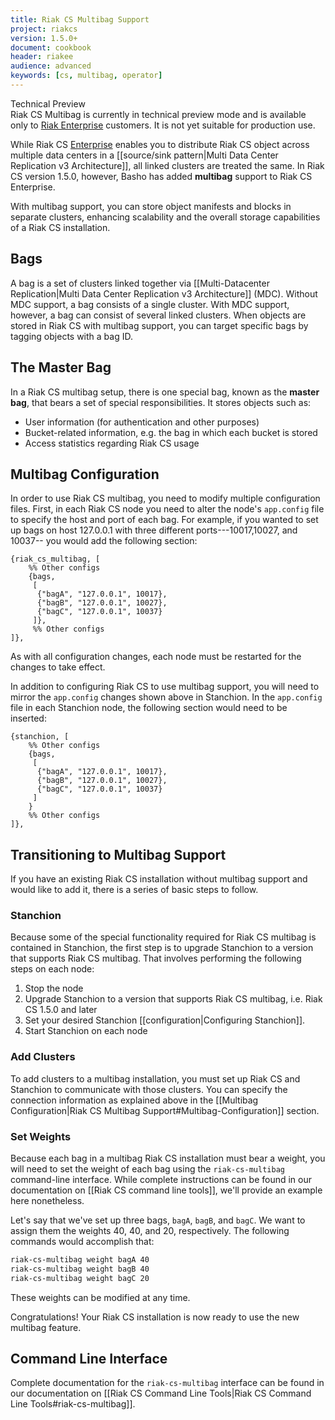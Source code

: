 ```yaml
---
title: Riak CS Multibag Support
project: riakcs
version: 1.5.0+
document: cookbook
header: riakee
audience: advanced
keywords: [cs, multibag, operator]
---
```


<div class="note">
<div class="title">Technical Preview</div>
Riak CS Multibag is currently in technical preview mode and is
available only to <a href="http://basho.com/riak-enterprise/">Riak
Enterprise</a> customers. It is not yet suitable for production use.
</div>

While Riak CS [Enterprise](http://basho.com/riak-enterprise) enables
you to distribute Riak CS object across multiple data centers in a
[[source/sink pattern|Multi Data Center Replication v3 Architecture]],
all linked clusters are treated the same. In Riak CS version 1.5.0,
however, Basho has added **multibag** support to Riak CS Enterprise.

With multibag support, you can store object manifests and blocks in
separate clusters, enhancing scalability and the overall storage
capabilities of a Riak CS installation.

## Bags

A bag is a set of clusters linked together via [[Multi-Datacenter
Replication|Multi Data Center Replication v3 Architecture]] \(MDC).
Without MDC support, a bag consists of a single cluster. With MDC
support, however, a bag can consist of several linked clusters. When
objects are stored in Riak CS with multibag support, you can target
specific bags by tagging objects with a bag ID.

## The Master Bag

In a Riak CS multibag setup, there is one special bag, known as the
**master bag**, that bears a set of special responsibilities. It stores
objects such as:

* User information (for authentication and other purposes)
* Bucket-related information, e.g. the bag in which each bucket is
  stored
* Access statistics regarding Riak CS usage

## Multibag Configuration

In order to use Riak CS multibag, you need to modify multiple
configuration files. First, in each Riak CS node you need to alter the
node's `app.config` file to specify the host and port of each bag. For
example, if you wanted to set up bags on host 127.0.0.1 with three
different ports---10017,10027, and 10037-- you would add the following
section:

```appconfig
{riak_cs_multibag, [
	%% Other configs
    {bags,
     [
      {"bagA", "127.0.0.1", 10017},
      {"bagB", "127.0.0.1", 10027},
      {"bagC", "127.0.0.1", 10037}
     ]},
     %% Other configs
]},
```

As with all configuration changes, each node must be restarted for the
changes to take effect.

In addition to configuring Riak CS to use multibag support, you will
need to mirror the `app.config` changes shown above in Stanchion. In the
`app.config` file in each Stanchion node, the following section would
need to be inserted:

```appconfig
{stanchion, [
	%% Other configs
	{bags,
	 [
	  {"bagA", "127.0.0.1", 10017},
	  {"bagB", "127.0.0.1", 10027},
	  {"bagC", "127.0.0.1", 10037}
	 ]
	}
	%% Other configs
]},
```

## Transitioning to Multibag Support

If you have an existing Riak CS installation without multibag support
and would like to add it, there is a series of basic steps to follow.

### Stanchion

Because some of the special functionality required for Riak CS multibag
is contained in Stanchion, the first step is to upgrade Stanchion to a
version that supports Riak CS multibag. That involves performing the
following steps on each node:

1. Stop the node
2. Upgrade Stanchion to a version that supports Riak CS multibag, i.e.
   Riak CS 1.5.0 and later
3. Set your desired Stanchion [[configuration|Configuring Stanchion]].
4. Start Stanchion on each node

### Add Clusters

To add clusters to a multibag installation, you must set up Riak CS and
Stanchion to communicate with those clusters. You can specify the
connection information as explained above in the [[Multibag
Configuration|Riak CS Multibag Support#Multibag-Configuration]] section.

### Set Weights

Because each bag in a multibag Riak CS installation must bear a weight,
you will need to set the weight of each bag using the `riak-cs-multibag`
command-line interface. While complete instructions can be found in our
documentation on [[Riak CS command line tools]], we'll provide an
example here nonetheless.

Let's say that we've set up three bags, `bagA`, `bagB`, and `bagC`. We
want to assign them the weights 40, 40, and 20, respectively. The
following commands would accomplish that:

```bash
riak-cs-multibag weight bagA 40
riak-cs-multibag weight bagB 40
riak-cs-multibag weight bagC 20
```

These weights can be modified at any time.

Congratulations! Your Riak CS installation is now ready to use the new
multibag feature.

## Command Line Interface

Complete documentation for the `riak-cs-multibag` interface can be found
in our documentation on [[Riak CS Command Line Tools|Riak CS Command
Line Tools#riak-cs-multibag]].
